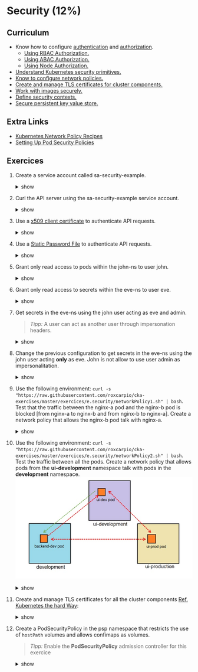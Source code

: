 # Security (12%)

## Curriculum
* Know how to configure [authentication](https://kubernetes.io/docs/reference/access-authn-authz/authentication/) and [authorization](https://kubernetes.io/docs/reference/access-authn-authz/authorization/).  
    * [Using RBAC Authorization.](https://kubernetes.io/docs/reference/access-authn-authz/rbac/)
    * [Using ABAC Authorization.](https://kubernetes.io/docs/reference/access-authn-authz/abac/)
    * [Using Node Authorization.](https://kubernetes.io/docs/reference/access-authn-authz/node/)
* [Understand Kubernetes security primitives.](https://kubernetes.io/docs/concepts/policy/pod-security-policy/)
* [Know to configure network policies.](https://kubernetes.io/docs/concepts/services-networking/network-policies/)
* [Create and manage TLS certificates for cluster components.](https://kubernetes.io/docs/reference/command-line-tools-reference/kubelet-tls-bootstrapping/)
* [Work with images securely.](https://kubernetes.io/docs/tasks/configure-pod-container/pull-image-private-registry/)
* [Define security contexts.](https://kubernetes.io/docs/tasks/configure-pod-container/security-context/) 
* [Secure persistent key value store.](https://kubernetes.io/docs/tasks/administer-cluster/configure-upgrade-etcd/)

## Extra Links
* [Kubernetes Network Policy Recipes](https://github.com/ahmetb/kubernetes-network-policy-recipes)
* [Setting Up Pod Security Policies](https://octetz.com/posts/setting-up-psps)


## Exercices

1. Create a service account called sa-security-example.
    <details><summary>show</summary>
    <p>

    ```bash
    kubectl create sa sa-security-example
    ```

    </p>
    </details>

1. Curl the API server using the sa-security-example service account.
    <details><summary>show</summary>
    <p>

    ```bash
    SERVICE_ACCOUNT=sa-security-example
    
    SECRET=$(kubectl get serviceaccount ${SERVICE_ACCOUNT} -o json | jq -Mr '.secrets[].name | select(contains("token"))')
    
    TOKEN=$(kubectl get secret ${SECRET} -o json | jq -Mr '.data.token' | base64 -d)
    
    kubectl get secret ${SECRET} -o json | jq -Mr '.data["ca.crt"]' | base64 -d > ~/ca.crt
    
    APISERVER=`grep server  ~/.kube/config | awk {'print $2'}`

    curl -s $APISERVER  --header "Authorization: Bearer $TOKEN" --cacert ~/ca.crt
    ```

    </p>
    </details>   

1. Use a [x509 client certificate](https://kubernetes.io/docs/reference/access-authn-authz/authentication/#x509-client-certs) to authenticate API requests.
    <details><summary>show</summary>
    <p>

    ```bash
    mkdir $HOME/x509-exercice

    # Copy the ca k8s certifate in x509-exercice
    cp /etc/kubernetes/pki/ca.* $HOME/x509-exercice

    # Create the crt certficate for a user (e.g john)
    openssl genrsa -out $HOME/x509-exercice/john.key 2048
    openssl req -new -key $HOME/x509-exercice/john.key -out $HOME/x509-exercice/john-csr.pem -subj "/CN=john/O=developer"
    openssl x509 -req -in $HOME/x509-exercice/john-csr.pem -CA $HOME/x509-exercice/ca.crt -CAkey $HOME/x509-exercice/ca.key -CAcreateserial -out $HOME/x509-exercice/john.crt -days 365

    # Get the API Server URL
    APISERVER=`grep server  $HOME/.kube/config | awk {'print $2'}`

    # Create the john-config kubernetes file
    # Set up the cluster in the john-config file
    kubectl config set-cluster k8s-exercice --certificate-authority=$HOME/x509-exercice/ca.crt --embed-certs=true --server=$APISERVER --kubeconfig=$HOME/x509-exercice/john-config
    # Set up the user in the john-config file
    kubectl config set-credentials john --client-certificate=$HOME/x509-exercice/john.crt --client-key=$HOME/x509-exercice/john.key --embed-certs=true --kubeconfig=$HOME/x509-exercice/john-config
    # Set up the context in the john-config file
    kubectl config set-context default --cluster=k8s-exercice --user=john --kubeconfig=$HOME/x509-exercice/john-config
    # Set up default as current context in the john-config file
    kubectl config use-context default --kubeconfig=$HOME/x509-exercice/john-config

    # Test the john-config file
    kubectl get ns --kubeconfig=$HOME/x509-exercice/john-config
    
    # Another way to test the user
    curl $APISERVER/api/v1/namespaces --cacert $HOME/x509-exercice/ca.crt --cert $HOME/x509-exercice/john.crt --key $HOME/x509-exercice/john.key
    or 
    kubectl get ns --as john

    Error from server (Forbidden): namespaces is forbidden: User "john" cannot list resource "namespaces" in API group "" at the cluster scope
    ```
    > The output from the last command is correct since john was **authenticate** for accessing the API Server but the user is not **authorize** for listing the k8s namespaces.

    </p>
    </details>   

1. Use a [Static Password File](https://kubernetes.io/docs/reference/access-authn-authz/authentication/#static-password-file) to authenticate API requests.
    <details><summary>show</summary>
    <p>

    ```bash
    mkdir -p /etc/kubernetes/static-users
    mkdir -p $HOME/static-exercice

    # Copy the ca k8s certifate in static-exercice folder
    cp /etc/kubernetes/pki/ca.* $HOME/static-exercice

    # Create a csv file in the static-exercice folder with the user details [password,user,uid,"group1,group2,group3"]
    vim /etc/kubernetes/static-users/users.csv
    test,eve,eve123,qa
    ```
    ```bash
    # Modify the API Server passing the --basic-auth-file=SOMEFILE option
    apiVersion: v1
    kind: Pod
    metadata:
    creationTimestamp: null
    labels:
    component: kube-apiserver
    tier: control-plane
    name: kube-apiserver
    namespace: kube-system
    spec:
    containers:
    - command:
        - kube-apiserver
        - --advertise-address=xxxx
        - --allow-privileged=true
        - --authorization-mode=Node,RBAC
        # Add The following line
        - --basic-auth-file=/etc/kubernetes/static-users/users.csv       
        ...
        - --tls-private-key-file=/etc/kubernetes/pki/apiserver.key
        image: k8s.gcr.io/kube-apiserver:v1.15.1
        imagePullPolicy: IfNotPresent
        livenessProbe:
        failureThreshold: 8
        httpGet:
            host: xxxx
            path: /healthz
            port: 6443
            scheme: HTTPS
        initialDelaySeconds: 15
        timeoutSeconds: 15
        name: kube-apiserver
        resources:
        requests:
            cpu: 250m
        volumeMounts:
        ...
        ...
        - mountPath: /usr/share/ca-certificates
        name: usr-share-ca-certificates
        readOnly: true
        # Mount the static-users directory
        - mountPath: /etc/kubernetes/static-users
        name: user-credentials
        readOnly: true
    hostNetwork: true
    priorityClassName: system-cluster-critical
    volumes:
    ...
    # Add the static-users volumen
    - hostPath:
        path: /etc/kubernetes/static-users
        type: DirectoryOrCreate
        name: user-credentials
    status: {}
    ```
    ```bash
    # Get the API Server URL
    APISERVER=`grep server  $HOME/.kube/config | awk {'print $2'}`

    # Create the eve-config kubernetes file
    # Set up the cluster in the eve-config file
    kubectl config set-cluster k8s-exercice --certificate-authority=$HOME/static-exercice/ca.crt --embed-certs=true --server=$APISERVER --kubeconfig=$HOME/static-exercice/eve-config
    # Set up the user in the eve-config file
    kubectl config set-credentials eve --username=eve --password=test --kubeconfig=$HOME/static-exercice/eve-config
    # Set up the context in the eve-config file
    kubectl config set-context default --cluster=k8s-exercice --user=eve --kubeconfig=$HOME/static-exercice/eve-config
    # Set up default as current context in the eve-config file
    kubectl config use-context default --kubeconfig=$HOME/static-exercice/eve-config

    # Test the eve-config file
    kubectl get ns --kubeconfig=$HOME/static-exercice/eve-config
    
    # Another way to test the eve user
    curl $APISERVER/api/v1/namespaces --cacert $HOME/static-exercice/ca.crt --user eve:test
    or
    kubectl get ns --as eve
    
    Error from server (Forbidden): namespaces is forbidden: User "eve" cannot list resource "namespaces" in API group "" at the cluster scope
    ```
    > The output from the last command is correct since eve was **authenticate** for accessing the API Server but the user is not **authorize** for listing the k8s namespaces.
    </p>
    </details> 

1. Grant only read access to pods within the john-ns to user john.
    <details><summary>show</summary>
    <p>

    ```bash
    kubectl create ns john-ns
    
    # Create a Role named john-pod-reader that allows a user to “get”, “watch” and “list” on pods in john-ns namespace
    kubectl create role john-pod-reader --verb=get,list,watch --resource=pods --namespace=john-ns
    
    # Within the namespace “john-ns”, grant the permissions in the john-pod-reader Role to a user named “john”:
    kubectl create rolebinding john-pod-reader-binding --role=john-pod-reader --user=john --namespace=john-ns
   
    # Test the john permission to get pods 
    kubectl get pods -n john-ns --kubeconfig=$HOME/x509-exercice/john-config
    ```
    </p>
    </details> 

1. Grant only read access to secrets within the eve-ns to user eve.
    <details><summary>show</summary>
    <p>

    ```bash
    kubectl create ns eve-ns
    
    # Create a Role named eve-secrets-reader that allows a user to “get”, “watch” and “list” on secrets in eve-ns namespace
    kubectl create role eve-secrets-reader --verb=get,list,watch --resource=secrets --namespace=eve-ns
    
    # Within the namespace “eve-ns”, grant the permissions in the eve-secrets-reader Role to a user named “eve”:
    kubectl create rolebinding eve-secrets-reader-binding --role=eve-secrets-reader --user=eve --namespace=eve-ns
   
    # Test the eve permission to get secrets 
    kubectl get secrets -n eve-ns --kubeconfig=$HOME/static-exercice/eve-config
    ```

    </p>
    </details>   

           
1. Get secrets in the eve-ns using the john user acting as eve and admin.
    > _Tipp:_ A user can act as another user through impersonation headers.

    <details><summary>show</summary>
    <p>

    ```bash
    kubectl get secrets -n eve-ns --kubeconfig=$HOME/x509-exercice/john-config --as eve
    Error from server (Forbidden): users "eve" is forbidden: User "john" cannot impersonate resource "users" in API group "" at the cluster scope

    kubectl get secrets -n eve-ns --kubeconfig=$HOME/x509-exercice/john-config --as admin
    Error from server (Forbidden): users "admin" is forbidden: User "john" cannot impersonate resource "users" in API group "" at the cluster scope

    # Create the ClusterRole and the ClusterRoleBinding configuration files
    vim impersonate-files.yaml

        apiVersion: rbac.authorization.k8s.io/v1
        kind: ClusterRole
        metadata:
        name: impersonator
        rules:
        - apiGroups: [""]
        resources: ["users"]
        verbs: ["impersonate"]
        ---
        apiVersion: rbac.authorization.k8s.io/v1
        kind: ClusterRoleBinding
        metadata:
        name: impersonate
        roleRef:
        apiGroup: rbac.authorization.k8s.io
        kind: ClusterRole
        name: cluster-admin-impersonator
        subjects:
        - apiGroup: rbac.authorization.k8s.io
        kind: User
        name: john

    kubectl create -f impersonate-files.yaml

    # Test the configuration
    kubectl get secrets -n eve-ns --kubeconfig=$HOME/x509-exercice/john-config --as eve
    NAME                  TYPE                                  DATA   AGE
    default-token-z6kh7   kubernetes.io/service-account-token   3      13m

    kubectl get secrets -n eve-ns --kubeconfig=$HOME/x509-exercice/john-config --as admin
    NAME                  TYPE                                  DATA   AGE
    default-token-z6kh7   kubernetes.io/service-account-token   3      13m
    ```

    </p>
    </details>

1. Change the previous configuration to get secrets in the eve-ns using the john user acting **only** as eve. John is not allow to use user admin as impersonalitation. 
    <details><summary>show</summary>
    <p>

    ```bash
    # Change the ClusterRole and the ClusterRoleBinding configuration files
    vim impersonate-files.yaml

        apiVersion: rbac.authorization.k8s.io/v1
        kind: ClusterRole
        metadata:
        name: impersonator
        rules:
        - apiGroups: [""]
        resources: ["users"]
        verbs: ["impersonate"]
        # Add the following line
        resourceNames: ["eve"]
        ---
        apiVersion: rbac.authorization.k8s.io/v1
        kind: ClusterRoleBinding
        metadata:
        name: impersonate
        roleRef:
        apiGroup: rbac.authorization.k8s.io
        kind: ClusterRole
        name: cluster-admin-impersonator
        subjects:
        - apiGroup: rbac.authorization.k8s.io
        kind: User
        name: john

    kubectl apply -f impersonate-files.yaml

    # Test the configuration
    kubectl get secrets -n eve-ns --kubeconfig=$HOME/x509-exercice/john-config --as eve
    NAME                  TYPE                                  DATA   AGE
    default-token-z6kh7   kubernetes.io/service-account-token   3      13m

    kubectl get secrets -n eve-ns --kubeconfig=$HOME/x509-exercice/john-config --as admin
    Error from server (Forbidden): users "admin" is forbidden: User "john" cannot impersonate resource "users" in API group "" at the cluster scope
    ```

    </p>
    </details>

1. Use the following environment: `curl -s "https://raw.githubusercontent.com/roxcarpio/cka-exercises/master/exercices/e.security/networkPolicy1.sh" | bash`. Test that the traffic between the nginx-a pod and the nginx-b pod is blocked [from nginx-a to nginx-b and from nginx-b to nginx-a]. Create a network policy that allows the nginx-b pod talk with nginx-a. 

    <details><summary>show</summary>
    <p>

    ```bash
    # Test the connection from A to B and from B to A
    kubectl exec nginx-a -n network-policy-test-1 -- sh -c 'wget -qO- --timeout=2 http://nginx-b:80'
    command terminated with exit code 4

    kubectl exec nginx-b -n network-policy-test-1 -- bash -c 'wget -qO- --timeout=2 http://nginx-a:80'
    command terminated with exit code 4

    # Crete the network policy
    vim api-allow.yaml
    
    kind: NetworkPolicy
    apiVersion: networking.k8s.io/v1
    metadata:
      name: api-allow
    spec:
      podSelector:
        matchLabels:
          run: nginx-a
      ingress:
      - from:
        - podSelector:
            matchLabels:
              run: nginx-b

    kubectl create -f api-allow.yaml -n network-policy-test-1

    # Test the network policy
    kubectl exec nginx-a -n network-policy-test-1 -- sh -c 'wget -qO- --timeout=2 http://nginx-b:80'
    command terminated with exit code 4

    kubectl exec nginx-b -n network-policy-test-1 -- bash -c 'wget -qO- --timeout=2 http://nginx-a:80' # Works
    ```

    </p>
    </details>

1. Use the following environment: `curl -s "https://raw.githubusercontent.com/roxcarpio/cka-exercises/master/exercices/e.security/networkPolicy2.sh" | bash`. Test the traffic between all the pods. Create a network policy that allows pods from the **ui-development** namespace talk with pods in the **development** namespace.
![Exercice-10](../pictures/test.jpg)

    <details><summary>show</summary>
    <p>

    ```bash
    # Test
    # From backend-dev pod
    kubectl exec backend-dev -n development -- sh -c 'wget -qO- --timeout=2 http://ui-dev.ui-development:80' # Traffic is blocked
    kubectl exec backend-dev -n development -- sh -c 'wget -qO- --timeout=2 http://ui-prod.ui-production:80' # Traffic is blocked

    # From ui-dev pod
    kubectl exec ui-dev -n ui-development -- sh -c 'wget -qO- --timeout=2 http://backend-dev.development:80' # Traffic is blocked
    kubectl exec ui-dev -n ui-development -- sh -c 'wget -qO- --timeout=2 http://ui-prod.ui-production:80' # Traffic is blocked

    # From ui-prod pod
    kubectl exec ui-prod -n ui-production -- sh -c 'wget -qO- --timeout=2 http://ui-dev.ui-development:80' # Traffic is blocked
    kubectl exec ui-prod -n ui-production -- sh -c 'wget -qO- --timeout=2 http://backend-dev.development:80' # Traffic is blocked

    # Crete the network policy
    vim nampespace-allow.yaml
    
    kind: NetworkPolicy
    apiVersion: networking.k8s.io/v1
    metadata:
      name: nampespace-allow
    spec:
      podSelector: {}
      ingress:
      - from:
        - namespaceSelector:
            matchLabels:
              purpose: dev

    kubectl create -f api-allow.yaml -n development

    # Test the network policy
    # From backend-dev pod
    kubectl exec backend-dev -n development -- sh -c 'wget -qO- --timeout=2 http://ui-dev.ui-development:80' # Traffic is blocked
    kubectl exec backend-dev -n development -- sh -c 'wget -qO- --timeout=2 http://ui-prod.ui-production:80' # Traffic is blocked

    # From ui-dev pod
    kubectl exec ui-dev -n ui-development -- sh -c 'wget -qO- --timeout=2 http://backend-dev.development:80' # Traffic is allowed
    kubectl exec ui-dev -n ui-development -- sh -c 'wget -qO- --timeout=2 http://ui-prod.ui-production:80' # Traffic is blocked

    # From ui-prod pod
    kubectl exec ui-prod -n ui-production -- sh -c 'wget -qO- --timeout=2 http://ui-dev.ui-development:80' # Traffic is blocked
    kubectl exec ui-prod -n ui-production -- sh -c 'wget -qO- --timeout=2 http://backend-dev.development:80' # Traffic is blocked
    ```

    </p>
    </details>

1. Create and manage TLS certificates for all the cluster components [Ref. Kubernetes the hard Way](https://github.com/kelseyhightower/kubernetes-the-hard-way/blob/master/docs/04-certificate-authority.md):    
    
    <details><summary>show</summary>
    <p>
    
    ```bash
    ## Prerequisites
    
    # Install cfssl & cfssljson
    wget -q --show-progress --https-only --timestamping https://pkg.cfssl.org/R1.2/cfssl_linux-amd64 https://pkg.cfssl.org/R1.2/cfssljson_linux-amd64

    chmod +x cfssl_linux-amd64 cfssljson_linux-amd64

    mv cfssl_linux-amd64 /usr/local/bin/cfssl

    mv cfssljson_linux-amd64 /usr/local/bin/cfssljson

    # Test the installation
    cfssl version

    # Download and extract the k8s json files
    wget -c https://github.com/roxcarpio/cka-exercises/raw/master/exercices/e.security/k8s-configuration-files.tar.gz -O - | tar -xz

    cd k8s-configuration-files/

    # Certificate Authority
    cfssl gencert -initca ca-csr.json | cfssljson -bare ca

    # Admin Certificate
    cfssl gencert -ca=ca.pem -ca-key=ca-key.pem -config=ca-config.json -profile=kubernetes admin-csr.json | cfssljson -bare admin

    # Worker Certificate
    WORKER_HOST_NAME=worker-0
    WORKER_IP=10.0.3.6
    LOAD_BALANCER_HOST_NAME=k8s_cluster
    LOAD_BALANCER_IP=10.0.3.212   

    cfssl gencert -ca=ca.pem -ca-key=ca-key.pem -config=ca-config.json -hostname=${WORKER_HOST_NAME},${WORKER_IP},${LOAD_BALANCER_HOST_NAME},${LOAD_BALANCER_IP} -profile=kubernetes worker-0-csr.json | cfssljson -bare worker-0

    # Controller Manager Client Certificate
    cfssl gencert -ca=ca.pem -ca-key=ca-key.pem -config=ca-config.json -profile=kubernetes kube-controller-manager-csr.json | cfssljson -bare kube-controller-manager

    # Kube Proxy Client Certificate
    cfssl gencert -ca=ca.pem -ca-key=ca-key.pem -config=ca-config.json -profile=kubernetes kube-proxy-csr.json | cfssljson -bare kube-proxy

    # Scheduler Client Certificate
    cfssl gencert -ca=ca.pem -ca-key=ca-key.pem -config=ca-config.json -profile=kubernetes kube-scheduler-csr.json | cfssljson -bare kube-scheduler

    # API Server Certificate
    MASTER_IP=10.0.3.49
    LOAD_BALANCER_HOST_NAME=k8s_cluster
    LOAD_BALANCER_IP=10.0.3.212 
    CLUSTER_NETWORK_IP=10.32.0.1
    
    cfssl gencert -ca=ca.pem -ca-key=ca-key.pem -config=ca-config.json -hostname={CLUSTER_NETWORK_IP},{MASTER_IP},{LOAD_BALANCER_IP},${LOAD_BALANCER_HOST_NAME},127.0.0.1,kubernetes.default -profile=kubernetes kubernetes-csr.json | cfssljson -bare kubernetes

    # Service Account Key Pair
    cfssl gencert -ca=ca.pem -ca-key=ca-key.pem -config=ca-config.json -profile=kubernetes service-account-csr.json | cfssljson -bare service-account
    ```
    </p>
    </details>

1. Create a PodSecurityPolicy in the psp namespace that restricts the use of `hostPath` volumes and allows confimaps as volumes.
    > _Tipp:_ Enable the **PodSecurityPolicy** admission controller for this exercice

    <details><summary>show</summary>
    <p>

    ```bash
    kubectl create ns psp

    vim psp-restrict-volumen.yaml
    apiVersion: policy/v1beta1
    kind: PodSecurityPolicy
    metadata:
      name: psp-restrict-volumen
      namespace: psp
    spec:
      privileged: false  
      seLinux:
        rule: RunAsAny
      supplementalGroups:
        rule: RunAsAny
      runAsUser:
        rule: RunAsAny
      fsGroup:
        rule: RunAsAny
      volumes:
      - 'configMap'

    kubectl create -f psp-restrict-volumen.yaml

    kubectl get psp

    vim psp-restrict-volumen-role.yaml
    kind: Role
    apiVersion: rbac.authorization.k8s.io/v1
    metadata:
      name: psp-restrict-volumen-role
      namespace: psp
    rules:
    - apiGroups:
      - extensions
      resources:
      - podsecuritypolicies
      resourceNames:
      - psp-restrict-volumen
      verbs:
      - use

    vim psp-restrict-volumen-binding.yaml
    kind: RoleBinding
    apiVersion: rbac.authorization.k8s.io/v1
    metadata:
      name: psp-restrict-volumen-binding
      namespace: psp      
    subjects:
    - kind: Group
      name: system:serviceaccounts:psp
      apiGroup: rbac.authorization.k8s.io
    roleRef:
      kind: Role
      name: psp-restrict-volumen-role
      apiGroup: rbac.authorization.k8s.io      
    
    vim pod.yaml
    
    apiVersion: apps/v1
    kind: Deployment
    metadata:
      name: test-psp
      namespace: psp
    spec:
      replicas: 1
      selector:
        matchLabels:
          app: test
      template:
        metadata:
          labels:
            app: test      
        spec:
          containers:
          - image: k8s.gcr.io/test-webserver
            name: test-container
            volumeMounts:
            - mountPath: /cache
              name: cache-volume
          volumes:
          - name: cache-volume
            emptyDir: {}    
    ```

    </p>
    </details>